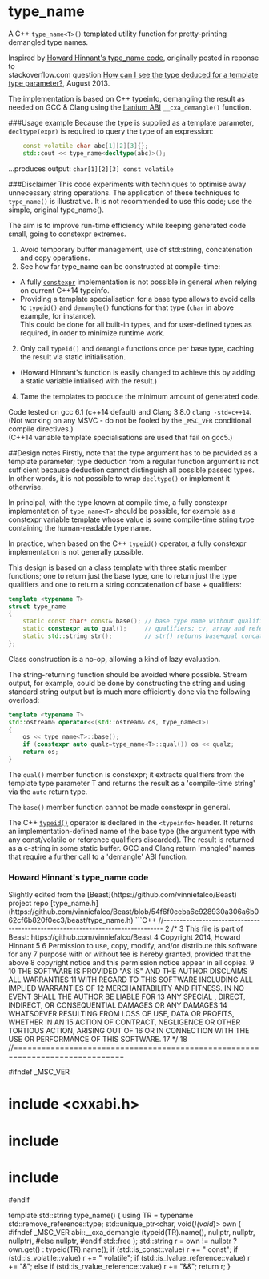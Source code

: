 # type_name
A C++ `type_name<T>()` templated utility function for pretty-printing demangled type names.

Inspired by [Howard Hinnant's type_name code](#HH), originally posted in reponse to<br>
stackoverflow.com question [How can I see the type deduced for a template type parameter?](http://stackoverflow.com/a/18369732), August 2013.<br>

The implementation is based on C++ typeinfo, demangling the result as needed on GCC & Clang using the [Itanium ABI](http://mentorembedded.github.io/cxx-abi/) `__cxa_demangle()` function.

###Usage example
Because the type is supplied as a template parameter, `decltype(expr)` is required to query the type of an expression:
```C++
    const volatile char abc[1][2][3]{};
    std::cout << type_name<decltype(abc)>();
```
...produces output:
`char[1][2][3] const volatile`

###Disclaimer
This code experiments with techniques to optimise away unnecessary string operations. The application of these techniques to `type_name()` is illustrative. It is not recommended to use this code; use the simple, original type_name().

The aim is to improve run-time efficiency while keeping generated code small, going to constexpr extremes.

1. Avoid temporary buffer management, use of std::string, concatenation and copy operations.
2. See how far type_name can be constructed at compile-time:
  * A fully [`constexpr`](http://en.cppreference.com/w/cpp/language/constexpr) implementation is not possible in general when relying on current C++14 typeinfo.
  * Providing a template specialisation for a base type allows to avoid calls to `typeid()` and `demangle()` functions for that type (`char` in above example, for instance).<br> This could be done for all built-in types, and for user-defined types as required, in order to minimize runtime work.
2. Only call `typeid()` and `demangle` functions once per base type, caching the result via static initialisation.
  * (Howard Hinnant's function is easily changed to achieve this by adding a static variable intialised with the result.)
4. Tame the templates to produce the minimum amount of generated code.

Code tested on gcc 6.1 (c++14 default) and Clang 3.8.0 `clang -std=c++14`.<br>
(Not working on any MSVC - do not be fooled by the `_MSC_VER` conditional compile directives.)<br>
(C++14 variable template specialisations are used that fail on gcc5.)

##Design notes
Firstly, note that the type argument has to be provided as a template parameter; type deduction from a regular function argument is not sufficient because deduction cannot distinguish all possible passed types. In other words, it is not possible to wrap `decltype()` or implement it otherwise.

In principal, with the type known at compile time, a fully constexpr implementation of  `type_name<T>` should be possible, for example as a constexpr variable template whose value is some compile-time string type containing the human-readable type name.

In practice, when based on the C++ `typeid()` operator, a fully constexpr implementation is not generally possible.

This design is based on a class template with three static member functions; one to return just the base type, one to return just the type qualifiers and one to return a string concatenation of base + qualifiers:
```C++
template <typename T>
struct type_name
{
    static const char* const& base(); // base type name without qualifiers
    static constexpr auto qual();     // qualifiers; cv, array and reference
    static std::string str();         // str() returns base+qual concatenation.
};
```
Class construction is a no-op, allowing a kind of lazy evaluation.
 
The string-returning function should be avoided where possible. Stream output, for example, could be done by constructing the string and using standard string output but is much more efficiently done via the following overload:
```C++
template <typename T>
std::ostream& operator<<(std::ostream& os, type_name<T>)
{
    os << type_name<T>::base();
    if (constexpr auto qualz=type_name<T>::qual()) os << qualz;
    return os;
}
```
The `qual()` member function is constexpr; it extracts qualifiers from the template type parameter T and returns the result as a 'compile-time string' via the `auto` return type.

The `base()` member function cannot be made constexpr in general.

The C++ [`typeid()`](http://en.cppreference.com/w/cpp/language/typeid) operator is declared in the `<typeinfo>` header. 
It returns an implementation-defined name of the base type (the argument type with any const/volatile or reference qualifiers discarded). The result is returned as a c-string in some static buffer. GCC and Clang return 'mangled' names that require a further call to a 'demangle' ABI function.

<h3 id="HH">Howard Hinnant's type_name code</h2>
Slightly edited from the [Beast](https://github.com/vinniefalco/Beast) project repo [type_name.h](https://github.com/vinniefalco/Beast/blob/54f6f0ceba6e928930a306a6b062cf6b820f0ec3/beast/type_name.h)
```C++
//------------------------------------------------------------------------------ 
2 /* 
3     This file is part of Beast: https://github.com/vinniefalco/Beast 
4     Copyright 2014, Howard Hinnant <howard.hinnant@gmail.com> 
5  
6     Permission to use, copy, modify, and/or distribute this software for any 
7     purpose  with  or without fee is hereby granted, provided that the above 
8     copyright notice and this permission notice appear in all copies. 
9  
10     THE  SOFTWARE IS PROVIDED "AS IS" AND THE AUTHOR DISCLAIMS ALL WARRANTIES 
11     WITH  REGARD  TO  THIS  SOFTWARE  INCLUDING  ALL  IMPLIED  WARRANTIES  OF 
12     MERCHANTABILITY  AND  FITNESS. IN NO EVENT SHALL THE AUTHOR BE LIABLE FOR 
13     ANY  SPECIAL ,  DIRECT, INDIRECT, OR CONSEQUENTIAL DAMAGES OR ANY DAMAGES 
14     WHATSOEVER  RESULTING  FROM  LOSS  OF USE, DATA OR PROFITS, WHETHER IN AN 
15     ACTION  OF  CONTRACT, NEGLIGENCE OR OTHER TORTIOUS ACTION, ARISING OUT OF 
16     OR IN CONNECTION WITH THE USE OR PERFORMANCE OF THIS SOFTWARE. 
17 */ 
18 //============================================================================== 

#ifndef _MSC_VER
#   include <cxxabi.h>
#   include <memory>
#   include <cstdlib>
#endif

template <typename T>
std::string
type_name()
{
    using TR = typename std::remove_reference<T>::type;
    std::unique_ptr<char, void(*)(void*)> own (
    #ifndef _MSC_VER
        abi::__cxa_demangle (typeid(TR).name(), nullptr,
            nullptr, nullptr),
    #else
            nullptr,
    #endif
            std::free
    );
    std::string r = own != nullptr ? own.get() : typeid(TR).name();
    if (std::is_const<TR>::value)
        r += " const";
    if (std::is_volatile<TR>::value)
        r += " volatile";
    if (std::is_lvalue_reference<T>::value)
        r += "&";
    else if (std::is_rvalue_reference<T>::value)
        r += "&&";
    return r;
}
